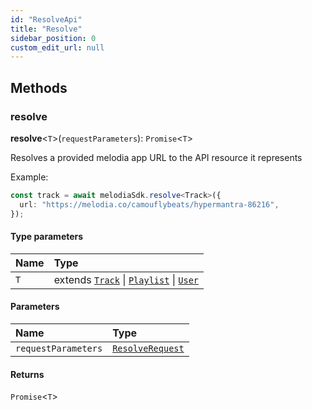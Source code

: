 ```yaml
---
id: "ResolveApi"
title: "Resolve"
sidebar_position: 0
custom_edit_url: null
---
```


## Methods

### resolve

**resolve**<`T`\>(`requestParameters`): `Promise`<`T`\>

Resolves a provided melodia app URL to the API resource it represents

Example:

```typescript
const track = await melodiaSdk.resolve<Track>({
  url: "https://melodia.co/camouflybeats/hypermantra-86216",
});
```

#### Type parameters

| Name | Type                                                                                                                    |
| :--- | :---------------------------------------------------------------------------------------------------------------------- |
| `T`  | extends [`Track`](../interfaces/Track.md) \| [`Playlist`](../interfaces/Playlist.md) \| [`User`](../interfaces/User.md) |

#### Parameters

| Name                | Type                                                |
| :------------------ | :-------------------------------------------------- |
| `requestParameters` | [`ResolveRequest`](../interfaces/ResolveRequest.md) |

#### Returns

`Promise`<`T`\>

